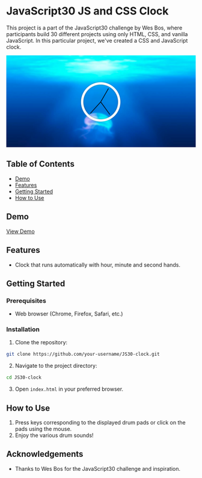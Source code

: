 # JavaScript30 JS and CSS Clock

This project is a part of the JavaScript30 challenge by Wes Bos, where participants build 30 different projects using only HTML, CSS, and vanilla JavaScript. In this particular project, we've created a CSS and JavaScript clock.

![clock](/screenshot.png)

## Table of Contents

- [Demo](#demo)
- [Features](#features)
- [Getting Started](#getting-started)
- [How to Use](#how-to-use)

## Demo

[View Demo](https://wondrous-sawine-ce716e.netlify.app/) <!-- Add a link to your live demo once deployed -->

## Features

- Clock that runs automatically with hour, minute and second hands.

## Getting Started

### Prerequisites

- Web browser (Chrome, Firefox, Safari, etc.)

### Installation

1. Clone the repository:

```bash
git clone https://github.com/your-username/JS30-clock.git
```

2. Navigate to the project directory:

```bash
cd JS30-clock
```

3. Open `index.html` in your preferred browser.

## How to Use

1. Press keys corresponding to the displayed drum pads or click on the pads using the mouse.
2. Enjoy the various drum sounds!

## Acknowledgements

- Thanks to Wes Bos for the JavaScript30 challenge and inspiration.
